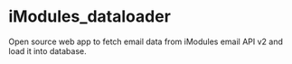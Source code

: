 # iModules_dataloader
Open source web app to fetch email data from iModules email API v2 and load it into database.
